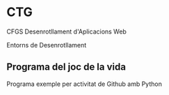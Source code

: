 # CTG

CFGS Desenrotllament d'Aplicacions Web

Entorns de Desenrotllament

## Programa del joc de la vida

Programa exemple per activitat de Github amb Python

